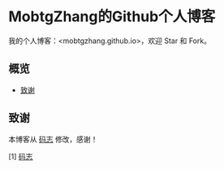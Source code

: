 # MobtgZhang的Github个人博客

我的个人博客：<mobtgzhang.github.io>，欢迎 Star 和 Fork。

## 概览

* [致谢](#致谢)
## 致谢

本博客从 [码志](https://mzlogin.github.io) 修改，感谢！

[1] [码志](https://github.com/mzlogin/mzlogin.github.io)

